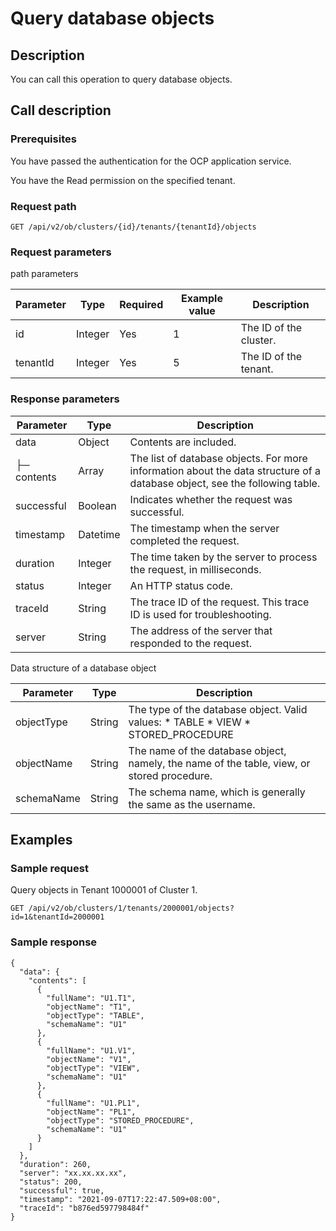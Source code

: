 Query database objects 
===========================================



Description 
--------------------------------

You can call this operation to query database objects.

Call description 
-------------------------------------

### Prerequisites 

You have passed the authentication for the OCP application service. 

You have the Read permission on the specified tenant.

### Request path 

`GET /api/v2/ob/clusters/{id}/tenants/{tenantId}/objects`

### Request parameters 

path parameters


| Parameter |  Type   | Required | Example value |      Description       |
|-----------|---------|----------|---------------|------------------------|
| id        | Integer | Yes      | 1             | The ID of the cluster. |
| tenantId  | Integer | Yes      | 5             | The ID of the tenant.  |



### Response parameters 



|  Parameter  |   Type   |                                                        Description                                                         |
|-------------|----------|----------------------------------------------------------------------------------------------------------------------------|
| data        | Object   | Contents are included.                                                                                                     |
| ├─ contents | Array    | The list of database objects. For more information about the data structure of a database object, see the following table. |
| successful  | Boolean  | Indicates whether the request was successful.                                                                              |
| timestamp   | Datetime | The timestamp when the server completed the request.                                                                       |
| duration    | Integer  | The time taken by the server to process the request, in milliseconds.                                                      |
| status      | Integer  | An HTTP status code.                                                                                                       |
| traceId     | String   | The trace ID of the request. This trace ID is used for troubleshooting.                                                    |
| server      | String   | The address of the server that responded to the request.                                                                   |



Data structure of a database object


| Parameter  |  Type  |                                                                                                                      Description                                                                                                                       |
|------------|--------|--------------------------------------------------------------------------------------------------------------------------------------------------------------------------------------------------------------------------------------------------------|
| objectType | String | The type of the database object. Valid values: * TABLE   * VIEW    <!-- --> * STORED_PROCEDURE    |
| objectName | String | The name of the database object, namely, the name of the table, view, or stored procedure.                                                                                                                                                             |
| schemaName | String | The schema name, which is generally the same as the username.                                                                                                                                                                                          |



Examples 
-----------------------------

### Sample request 

Query objects in Tenant 1000001 of Cluster 1. 

`GET /api/v2/ob/clusters/1/tenants/2000001/objects?id=1&tenantId=2000001`

### Sample response 

```unknow
{
  "data": {
    "contents": [
      {
        "fullName": "U1.T1",
        "objectName": "T1",
        "objectType": "TABLE",
        "schemaName": "U1"
      },
      {
        "fullName": "U1.V1",
        "objectName": "V1",
        "objectType": "VIEW",
        "schemaName": "U1"
      },
      {
        "fullName": "U1.PL1",
        "objectName": "PL1",
        "objectType": "STORED_PROCEDURE",
        "schemaName": "U1"
      }
    ]
  },
  "duration": 260,
  "server": "xx.xx.xx.xx",
  "status": 200,
  "successful": true,
  "timestamp": "2021-09-07T17:22:47.509+08:00",
  "traceId": "b876ed597798484f"
}
```


